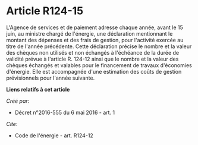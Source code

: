 # Article R124-15

L'Agence de services et de paiement adresse chaque année, avant le 15 juin, au ministre chargé de l'énergie, une déclaration
mentionnant le montant des dépenses et des frais de gestion, pour l'activité exercée au titre de l'année précédente. Cette
déclaration précise le nombre et la valeur des chèques non utilisés et non échangés à l'échéance de la durée de validité
prévue à l'article R. 124-12 ainsi que le nombre et la valeur des chèques échangés et valables pour le financement de travaux
d'économies d'énergie. Elle est accompagnée d'une estimation des coûts de gestion prévisionnels pour l'année suivante.

**Liens relatifs à cet article**

_Créé par_:

  - Décret n°2016-555 du 6 mai 2016 - art. 1

_Cite_:

  - Code de l'énergie - art. R124-12
